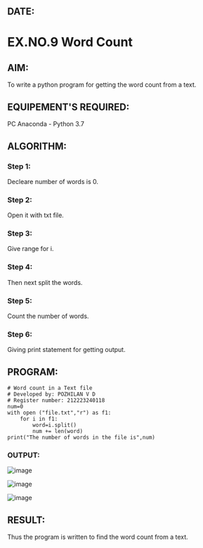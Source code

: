 ## DATE:
# EX.NO.9 Word Count
## AIM:
To write a python program for getting the word count from a text.
## EQUIPEMENT'S REQUIRED: 
PC
Anaconda - Python 3.7
## ALGORITHM: 
### Step 1:
Decleare number of words is 0.
### Step 2: 
Open it with txt file.
### Step 3: 
Give range for i.
### Step 4:  
Then next split the words.
### Step 5: 
Count the number of words.
### Step 6: 
Giving print statement for getting output.
## PROGRAM:
```
# Word count in a Text file
# Developed by: POZHILAN V D 
# Register number: 212223240118
num=0
with open ("file.txt","r") as f1:
    for i in f1:
        word=i.split()
        num += len(word)
print("The number of words in the file is",num)

```
### OUTPUT:

![image](https://github.com/user-attachments/assets/3916aa35-93cb-494f-8852-600e7a02624d)

![image](https://github.com/user-attachments/assets/d90cb77c-994e-40f5-ade3-2de393dda92d)

![image](https://github.com/user-attachments/assets/abd11a9c-e31a-4e93-8057-1e6e26024f1b)

## RESULT:
Thus the program is written to find the word count from a text.
